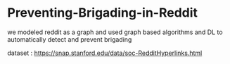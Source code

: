 # Preventing-Brigading-in-Reddit

we modeled reddit as a graph and used graph based algorithms and DL to automatically detect and prevent brigading

dataset : https://snap.stanford.edu/data/soc-RedditHyperlinks.html